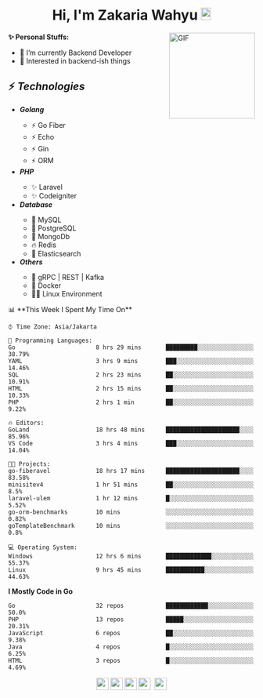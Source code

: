 <h1 align="center">Hi, I'm Zakaria Wahyu <img src="https://github.com/TheDudeThatCode/TheDudeThatCode/blob/master/Assets/Hi.gif" width="20px" height="25px"></h1>

<img align="right" alt="GIF" height="175px" src="https://www.nayakapratama.co.id/wp-content/uploads/2019/07/Website-Maintenance.gif" />

**✨ Personal Stuffs:**
- 🔭 I’m currently Backend Developer
- 🌱 Interested in backend-ish things

<h2>⚡ <i>Technologies</i></h2>
<ul>
<li><strong><i>Golang</i></strong></li>
  <ul>
    <li>⚡ Go Fiber</li>
    <li>⚡ Echo</li>
    <li>⚡ Gin</li>
    <li>⚡ ORM</li>
  </ul>
<li><strong><i>PHP</i></strong></li>
  <ul>
    <li>✨ Laravel</li>
    <li>✨ Codeigniter</li>
  </ul>
<li><strong><i>Database</i></strong></li>
  <ul>
    <li>🐬 MySQL</li>
    <li>🐘 PostgreSQL</li>
    <li>🍃 MongoDb</li>
    <li>🔥 Redis</li>
    <li>🔎 Elasticsearch</li>
  </ul>
  <li><strong><i>Others</i></strong></li>
  <ul>
    <li>💫 gRPC | REST | Kafka</li>
    <li>🐳 Docker</li>
    <li>👨‍💻 Linux Environment</li>
  </ul>
</ul>
<!--START_SECTION:waka-->
📊 **This Week I Spent My Time On** 

```text
⌚︎ Time Zone: Asia/Jakarta

💬 Programming Languages: 
Go                       8 hrs 29 mins       █████████░░░░░░░░░░░░░░░░   38.79% 
YAML                     3 hrs 9 mins        ███░░░░░░░░░░░░░░░░░░░░░░   14.46% 
SQL                      2 hrs 23 mins       ██░░░░░░░░░░░░░░░░░░░░░░░   10.91% 
HTML                     2 hrs 15 mins       ██░░░░░░░░░░░░░░░░░░░░░░░   10.33% 
PHP                      2 hrs 1 min         ██░░░░░░░░░░░░░░░░░░░░░░░   9.22%

🔥 Editors: 
GoLand                   18 hrs 48 mins      █████████████████████░░░░   85.96% 
VS Code                  3 hrs 4 mins        ███░░░░░░░░░░░░░░░░░░░░░░   14.04%

🐱‍💻 Projects: 
go-fiberavel             18 hrs 17 mins      █████████████████████░░░░   83.58% 
minisitev4               1 hr 51 mins        ██░░░░░░░░░░░░░░░░░░░░░░░   8.5% 
laravel-ulem             1 hr 12 mins        █░░░░░░░░░░░░░░░░░░░░░░░░   5.52% 
go-orm-benchmarks        10 mins             ░░░░░░░░░░░░░░░░░░░░░░░░░   0.82% 
goTemplateBenchmark      10 mins             ░░░░░░░░░░░░░░░░░░░░░░░░░   0.8%

💻 Operating System: 
Windows                  12 hrs 6 mins       █████████████░░░░░░░░░░░░   55.37% 
Linux                    9 hrs 45 mins       ███████████░░░░░░░░░░░░░░   44.63%

```

**I Mostly Code in Go** 

```text
Go                       32 repos            ████████████░░░░░░░░░░░░░   50.0% 
PHP                      13 repos            █████░░░░░░░░░░░░░░░░░░░░   20.31% 
JavaScript               6 repos             ██░░░░░░░░░░░░░░░░░░░░░░░   9.38% 
Java                     4 repos             █░░░░░░░░░░░░░░░░░░░░░░░░   6.25% 
HTML                     3 repos             █░░░░░░░░░░░░░░░░░░░░░░░░   4.69%

```



<!--END_SECTION:waka-->

<p align="center">
<a href="https://www.linkedin.com/in/zakariawahyu" target="_blank"><img src="https://img.shields.io/badge/linkedin-%230077B5.svg?&style=for-the-badge&logo=linkedin&logoColor=white" height=25></a>
<a href="https://medium.com/@zakariawahyu" target="_blank"><img src="https://img.shields.io/badge/Medium-12100E?style=for-the-badge&logo=medium&logoColor=white" height=25></a>
<a href="https://medium.com/@zakariawahyu" target="_blank"><img src="https://img.shields.io/badge/Portfolio-2300843e?style=for-the-badge&logo=About.me&logoColor=white" height=25></a>
<a href="https://www.twitter.com/_zakariawahyu" target="_blank"><img src="https://img.shields.io/badge/twitter-%231DA1F2.svg?&style=for-the-badge&logo=twitter&logoColor=white" height=25></a> 
<a href="https://www.instagram.com/_zakariawahyu" target="_blank"><img src="https://img.shields.io/badge/instagram-%23E4405F.svg?&style=for-the-badge&logo=instagram&logoColor=white" height=25></a>
